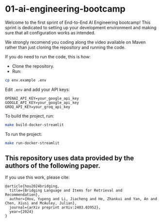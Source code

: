# 01-ai-engineering-bootcamp

Welcome to the first sprint of End-to-End AI Engineering bootcamp! This sprint is dedicated to setting up your development environment and making sure that all configuration works as intended.

We strongly recomend you coding along the video available on Maven rather than just cloning the repository and running the code.

If you do need to run the code, this is how:

- Clone the repository.
- Run:
```bash
cp env.example .env
```

Edit `.env` and add your API keys:

```
OPENAI_API_KEY=your_google_api_key
GOOGLE_API_KEY=your_google_api_key
GROQ_API_KEY=your_groq_api_key
```

To build the project, run:

```bash
make build-docker-streamlit
```

To run the project:

```bash
make run-docker-streamlit
```



## This repository uses data provided by the authors of the following paper.
If you use this work, please cite:

```
@article{hou2024bridging,
  title={Bridging Language and Items for Retrieval and Recommendation},
  author={Hou, Yupeng and Li, Jiacheng and He, Zhankui and Yan, An and Chen, Xiusi and McAuley, Julian},
  journal={arXiv preprint arXiv:2403.03952},
  year={2024}
}
```
